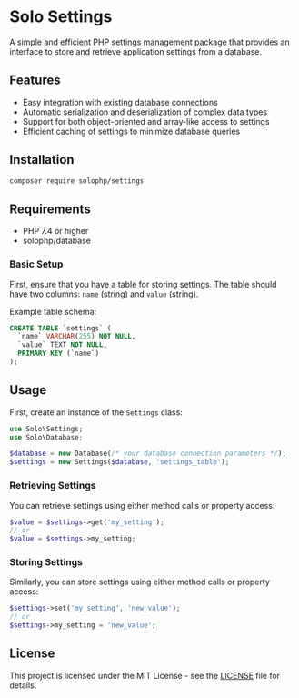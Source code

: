 # Solo Settings

A simple and efficient PHP settings management package that provides an interface to store and retrieve application settings from a database.

## Features

- Easy integration with existing database connections
- Automatic serialization and deserialization of complex data types
- Support for both object-oriented and array-like access to settings
- Efficient caching of settings to minimize database queries

## Installation

```bash
composer require solophp/settings
```

## Requirements

- PHP 7.4 or higher
- solophp/database

### Basic Setup

First, ensure that you have a table for storing settings. The table should have two columns: `name` (string) and `value` (string).

Example table schema:

```sql
CREATE TABLE `settings` (
  `name` VARCHAR(255) NOT NULL,
  `value` TEXT NOT NULL,
  PRIMARY KEY (`name`)
);
```

## Usage

First, create an instance of the `Settings` class:

```php
use Solo\Settings;
use Solo\Database;

$database = new Database(/* your database connection parameters */);
$settings = new Settings($database, 'settings_table');
```

### Retrieving Settings

You can retrieve settings using either method calls or property access:

```php
$value = $settings->get('my_setting');
// or
$value = $settings->my_setting;
```

### Storing Settings

Similarly, you can store settings using either method calls or property access:

```php
$settings->set('my_setting', 'new_value');
// or
$settings->my_setting = 'new_value';
```

## License

This project is licensed under the MIT License - see the [LICENSE](LICENSE) file for details.